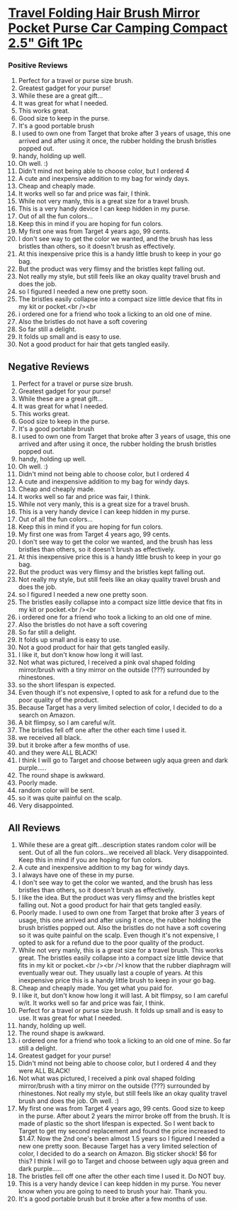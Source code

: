 # [Travel Folding Hair Brush Mirror Pocket Purse Car Camping Compact 2.5&quot; Gift 1Pc](https://products.checkmycream.com/products/Travel-Folding-Hair-Brush-Mirror-Pocket-Purse-Car-Camping-Compact-2.5&quot;-Gift-1Pc.html)

### Positive Reviews

<ol>
      <li>Perfect for a travel or purse size brush.  </li>
      <li>Greatest gadget for your purse!</li>
      <li>While these are a great gift...</li>
      <li>It was great for what I needed.</li>
      <li>This works great.  </li>
      <li>Good size to keep in the purse.</li>
      <li>It&#x27;s a good portable brush</li>
      <li>I used to own one from Target that broke after 3 years of usage, this one arrived and after using it once, the rubber holding the brush bristles popped out.</li>
      <li>handy, holding up well.</li>
      <li>Oh well. :)</li>
      <li>Didn&#x27;t mind not being able to choose color, but I ordered 4</li>
      <li>A cute and inexpensive addition to my bag for windy days.</li>
      <li>Cheap and cheaply made.</li>
      <li>It works well so far and price was fair, I think.</li>
      <li>While not very manly, this is a great size for a travel brush.  </li>
      <li>This is a very handy device I can keep hidden in my purse.</li>
      <li>Out of all the fun colors...</li>
      <li>Keep this in mind if you are hoping for fun colors.</li>
      <li>My first one was from Target 4 years ago, 99 cents.</li>
      <li>I don&#x27;t see way to get the color we wanted, and the brush has less bristles than others, so it doesn&#x27;t brush as effectively.</li>
      <li>At this inexpensive price this is a handy little brush to keep in your go bag.</li>
      <li>But the product was very flimsy and the bristles kept falling out.</li>
      <li>Not really my style, but still feels like an okay quality travel brush and does the job.</li>
      <li>so I figured I needed a new one pretty soon.  </li>
      <li>The bristles easily collapse into a compact size little device that fits in my kit or pocket.&lt;br /&gt;&lt;br</li>
      <li>i ordered one for a friend who took a licking to an old one of mine.  </li>
      <li>Also the bristles do not have a soft covering</li>
      <li>So far still a delight.</li>
      <li>It folds up small and is easy to use.  </li>
      <li>Not a good product for hair that gets tangled easily.</li>
</ol>


<h2>Negative Reviews</h2>
<ol>
<li> Perfect for a travel or purse size brush.  </li>
<li> Greatest gadget for your purse!</li>
<li> While these are a great gift...</li>
<li> It was great for what I needed.</li>
<li> This works great.  </li>
<li> Good size to keep in the purse.</li>
<li> It&#x27;s a good portable brush</li>
<li> I used to own one from Target that broke after 3 years of usage, this one arrived and after using it once, the rubber holding the brush bristles popped out.</li>
<li> handy, holding up well.</li>
<li> Oh well. :)</li>
<li> Didn&#x27;t mind not being able to choose color, but I ordered 4</li>
<li> A cute and inexpensive addition to my bag for windy days.</li>
<li> Cheap and cheaply made.</li>
<li> It works well so far and price was fair, I think.</li>
<li> While not very manly, this is a great size for a travel brush.  </li>
<li> This is a very handy device I can keep hidden in my purse.</li>
<li> Out of all the fun colors...</li>
<li> Keep this in mind if you are hoping for fun colors.</li>
<li> My first one was from Target 4 years ago, 99 cents.</li>
<li> I don&#x27;t see way to get the color we wanted, and the brush has less bristles than others, so it doesn&#x27;t brush as effectively.</li>
<li> At this inexpensive price this is a handy little brush to keep in your go bag.</li>
<li> But the product was very flimsy and the bristles kept falling out.</li>
<li> Not really my style, but still feels like an okay quality travel brush and does the job.</li>
<li> so I figured I needed a new one pretty soon.  </li>
<li> The bristles easily collapse into a compact size little device that fits in my kit or pocket.&lt;br /&gt;&lt;br</li>
<li> i ordered one for a friend who took a licking to an old one of mine.  </li>
<li> Also the bristles do not have a soft covering</li>
<li> So far still a delight.</li>
<li> It folds up small and is easy to use.  </li>
<li> Not a good product for hair that gets tangled easily.</li>
<li> I like it, but don&#x27;t know how long it will last.  </li>
<li> Not what was pictured, I received a pink oval shaped folding mirror/brush with a tiny mirror on the outside (???) surrounded by rhinestones.</li>
<li> so the short lifespan is expected.  </li>
<li> Even though it&#x27;s not expensive, I opted to ask for a refund due to the poor quality of the product.</li>
<li> Because Target has a very limited selection of color, I decided to do a search on Amazon.  </li>
<li> A bit flimpsy, so I am careful w/it.</li>
<li> The bristles fell off one after the other each time I used it.</li>
<li> we received all black.</li>
<li> but it broke after a few months of use.</li>
<li> and they were ALL BLACK!</li>
<li> I think I will go to Target and choose between ugly aqua green and dark purple.....</li>
<li> The round shape is awkward.</li>
<li> Poorly made.</li>
<li> random color will be sent.  </li>
<li> so it was quite painful on the scalp.</li>
<li> Very disappointed.  </li>
</ol>

<h2>All Reviews</h2>

<ol>
    <li> While these are a great gift...description states random color will be sent.  Out of all the fun colors...we received all black. Very disappointed.  Keep this in mind if you are hoping for fun colors.</li>
    <li> A cute and inexpensive addition to my bag for windy days.</li>
    <li> I always have one of these in my purse.</li>
    <li> I don&#x27;t see way to get the color we wanted, and the brush has less bristles than others, so it doesn&#x27;t brush as effectively.</li>
    <li> I like the idea. But the product was very flimsy and the bristles kept falling out. Not a good product for hair that gets tangled easily.</li>
    <li> Poorly made. I used to own one from Target that broke after 3 years of usage, this one arrived and after using it once, the rubber holding the brush bristles popped out. Also the bristles do not have a soft covering so it was quite painful on the scalp. Even though it&#x27;s not expensive, I opted to ask for a refund due to the poor quality of the product.</li>
    <li> While not very manly, this is a great size for a travel brush.  This works great.  The bristles easily collapse into a compact size little device that fits in my kit or pocket.&lt;br /&gt;&lt;br /&gt;I know that the rubber diaphragm will eventually wear out.  They usually last a couple of years.  At this inexpensive price this is a handy little brush to keep in your go bag.</li>
    <li> Cheap and cheaply made. You get what you paid for.</li>
    <li> I like it, but don&#x27;t know how long it will last.  A bit flimpsy, so I am careful w/it. It works well so far and price was fair, I think.</li>
    <li> Perfect for a travel or purse size brush.  It folds up small and is easy to use.  It was great for what I needed.</li>
    <li> handy, holding up well.</li>
    <li> The round shape is awkward.</li>
    <li> i ordered one for a friend who took a licking to an old one of mine.  So far still a delight.</li>
    <li> Greatest gadget for your purse!</li>
    <li> Didn&#x27;t mind not being able to choose color, but I ordered 4 and they were ALL BLACK!</li>
    <li> Not what was pictured, I received a pink oval shaped folding mirror/brush with a tiny mirror on the outside (???) surrounded by rhinestones. Not really my style, but still feels like an okay quality travel brush and does the job. Oh well. :)</li>
    <li> My first one was from Target 4 years ago, 99 cents. Good size to keep in the purse. After about 2 years the mirror broke off from the brush.  It is made of plastic so the short lifespan is expected.  So I went back to Target to get my second replacement and found the price increased to $1.47.  Now the 2nd one&#x27;s been almost 1.5 years so I figured I needed a new one pretty soon.  Because Target has a very limited selection of color, I decided to do a search on Amazon.  Big sticker shock!  $6 for this?  I think I will go to Target and choose between ugly aqua green and dark purple.....</li>
    <li> The bristles fell off one after the other each time I used it. Do NOT buy.</li>
    <li> This is a very handy device I can keep hidden in my purse. You never know  when you are going to need to brush your hair. Thank you.</li>
    <li> It&#x27;s a good portable brush but it broke after a few months of use.</li>
</ol>




